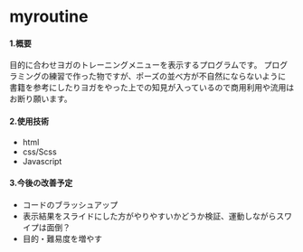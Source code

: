 # myroutine
#### 1.概要
目的に合わせヨガのトレーニングメニューを表示するプログラムです。
プログラミングの練習で作った物ですが、ポーズの並べ方が不自然にならないように
書籍を参考にしたりヨガをやった上での知見が入っているので商用利用や流用はお断り願います。

#### 2.使用技術
- html
- css/Scss
- Javascript

#### 3.今後の改善予定
- コードのブラッシュアップ
- 表示結果をスライドにした方がやりやすいかどうか検証、運動しながらスワイプは面倒？
- 目的・難易度を増やす

